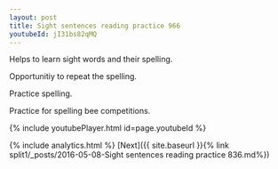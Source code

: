 ```yaml
---
layout: post
title: Sight sentences reading practice 966
youtubeId: jI31bs82qMQ
---
```

 
 
Helps to learn sight words and their spelling.

Opportunitiy to repeat the spelling. 

Practice spelling. 
 
Practice for spelling bee competitions. 
 
{% include youtubePlayer.html id=page.youtubeId %}
 
 
{% include analytics.html %} 
[Next]({{ site.baseurl }}{% link  split1/_posts/2016-05-08-Sight sentences reading practice 836.md%})
 
